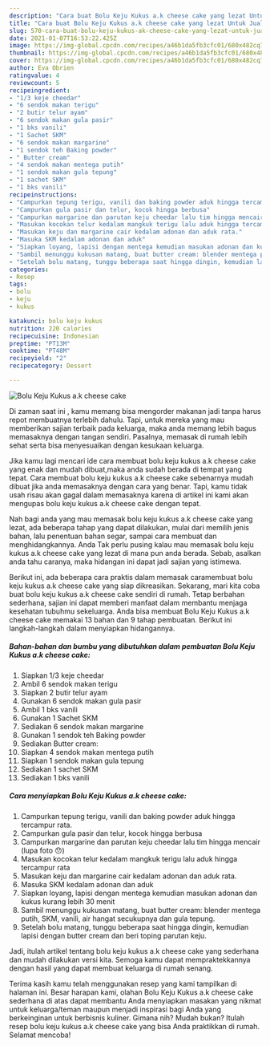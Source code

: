```yaml
---
description: "Cara buat Bolu Keju Kukus a.k cheese cake yang lezat Untuk Jualan"
title: "Cara buat Bolu Keju Kukus a.k cheese cake yang lezat Untuk Jualan"
slug: 570-cara-buat-bolu-keju-kukus-ak-cheese-cake-yang-lezat-untuk-jualan
date: 2021-01-07T16:53:22.425Z
image: https://img-global.cpcdn.com/recipes/a46b1da5fb3cfc01/680x482cq70/bolu-keju-kukus-ak-cheese-cake-foto-resep-utama.jpg
thumbnail: https://img-global.cpcdn.com/recipes/a46b1da5fb3cfc01/680x482cq70/bolu-keju-kukus-ak-cheese-cake-foto-resep-utama.jpg
cover: https://img-global.cpcdn.com/recipes/a46b1da5fb3cfc01/680x482cq70/bolu-keju-kukus-ak-cheese-cake-foto-resep-utama.jpg
author: Eva Obrien
ratingvalue: 4
reviewcount: 5
recipeingredient:
- "1/3 keje cheedar"
- "6 sendok makan terigu"
- "2 butir telur ayam"
- "6 sendok makan gula pasir"
- "1 bks vanili"
- "1 Sachet SKM"
- "6 sendok makan margarine"
- "1 sendok teh Baking powder"
- " Butter cream"
- "4 sendok makan mentega putih"
- "1 sendok makan gula tepung"
- "1 sachet SKM"
- "1 bks vanili"
recipeinstructions:
- "Campurkan tepung terigu, vanili dan baking powder aduk hingga tercampur rata."
- "Campurkan gula pasir dan telur, kocok hingga berbusa"
- "Campurkan margarine dan parutan keju cheedar lalu tim hingga mencair (lupa foto 😯)"
- "Masukan kocokan telur kedalam mangkuk terigu lalu aduk hingga tercampur rata"
- "Masukan keju dan margarine cair kedalam adonan dan aduk rata."
- "Masuka SKM kedalam adonan dan aduk"
- "Siapkan loyang, lapisi dengan mentega kemudian masukan adonan dan kukus kurang lebih 30 menit"
- "Sambil menunggu kukusan matang, buat butter cream: blender mentega putih, SKM, vanili, air hangat secukupnya dan gula tepung."
- "Setelah bolu matang, tunggu beberapa saat hingga dingin, kemudian lapisi dengan butter cream dan beri toping parutan keju."
categories:
- Resep
tags:
- bolu
- keju
- kukus

katakunci: bolu keju kukus 
nutrition: 220 calories
recipecuisine: Indonesian
preptime: "PT13M"
cooktime: "PT48M"
recipeyield: "2"
recipecategory: Dessert

---
```



![Bolu Keju Kukus a.k cheese cake](https://img-global.cpcdn.com/recipes/a46b1da5fb3cfc01/680x482cq70/bolu-keju-kukus-ak-cheese-cake-foto-resep-utama.jpg)

Di zaman  saat ini , kamu memang bisa mengorder makanan jadi tanpa harus repot membuatnya terlebih dahulu. Tapi, untuk mereka yang mau memberikan sajian terbaik pada keluarga, maka anda memang lebih bagus memasaknya dengan tangan sendiri. Pasalnya, memasak di rumah lebih sehat serta bisa menyesuaikan dengan kesukaan keluarga.

Jika kamu lagi mencari ide cara membuat bolu keju kukus a.k cheese cake yang enak dan mudah dibuat,maka anda sudah berada di tempat yang tepat. Cara membuat bolu keju kukus a.k cheese cake  sebenarnya mudah dibuat jika anda memasaknya dengan cara yang benar. Tapi, kamu tidak usah risau akan gagal dalam memasaknya 
karena di artikel ini kami akan mengupas bolu keju kukus a.k cheese cake dengan tepat.  



Nah bagi anda yang mau memasak bolu keju kukus a.k cheese cake yang lezat, ada beberapa tahap yang dapat dilakukan, mulai dari memilih jenis bahan, lalu penentuan bahan segar, sampai cara membuat dan menghidangkannya. Anda Tak perlu pusing kalau mau memasak bolu keju kukus a.k cheese cake yang lezat di mana pun anda berada. Sebab, asalkan anda  tahu caranya, maka hidangan ini dapat jadi sajian yang istimewa.

Berikut ini, ada beberapa cara praktis  dalam memasak caramembuat bolu keju kukus a.k cheese cake yang siap dikreasikan. Sekarang, mari kita coba buat bolu keju kukus a.k cheese cake sendiri di rumah. Tetap berbahan sederhana, sajian ini dapat memberi manfaat dalam membantu menjaga kesehatan tubuhmu sekeluarga. Anda bisa membuat Bolu Keju Kukus a.k cheese cake memakai 13 bahan dan 9 tahap pembuatan. Berikut ini langkah-langkah dalam menyiapkan hidangannya.

<!--inarticleads1-->

##### Bahan-bahan dan bumbu yang dibutuhkan dalam pembuatan Bolu Keju Kukus a.k cheese cake:

1. Siapkan 1/3 keje cheedar
1. Ambil 6 sendok makan terigu
1. Siapkan 2 butir telur ayam
1. Gunakan 6 sendok makan gula pasir
1. Ambil 1 bks vanili
1. Gunakan 1 Sachet SKM
1. Sediakan 6 sendok makan margarine
1. Gunakan 1 sendok teh Baking powder
1. Sediakan  Butter cream:
1. Siapkan 4 sendok makan mentega putih
1. Siapkan 1 sendok makan gula tepung
1. Sediakan 1 sachet SKM
1. Sediakan 1 bks vanili




<!--inarticleads2-->

##### Cara menyiapkan Bolu Keju Kukus a.k cheese cake:

1. Campurkan tepung terigu, vanili dan baking powder aduk hingga tercampur rata.
1. Campurkan gula pasir dan telur, kocok hingga berbusa
1. Campurkan margarine dan parutan keju cheedar lalu tim hingga mencair (lupa foto 😯)
1. Masukan kocokan telur kedalam mangkuk terigu lalu aduk hingga tercampur rata
1. Masukan keju dan margarine cair kedalam adonan dan aduk rata.
1. Masuka SKM kedalam adonan dan aduk
1. Siapkan loyang, lapisi dengan mentega kemudian masukan adonan dan kukus kurang lebih 30 menit
1. Sambil menunggu kukusan matang, buat butter cream: blender mentega putih, SKM, vanili, air hangat secukupnya dan gula tepung.
1. Setelah bolu matang, tunggu beberapa saat hingga dingin, kemudian lapisi dengan butter cream dan beri toping parutan keju.




Jadi, itulah artikel tentang  bolu keju kukus a.k cheese cake  yang sederhana dan mudah dilakukan versi kita. Semoga kamu dapat mempraktekkannya dengan hasil yang dapat membuat keluarga di rumah senang. 

Terima kasih kamu telah menggunakan resep yang kami tampilkan di halaman ini. Besar harapan kami, olahan  Bolu Keju Kukus a.k cheese cake sederhana di atas dapat membantu Anda menyiapkan masakan yang nikmat untuk keluarga/teman maupun menjadi inspirasi bagi Anda yang berkeinginan untuk berbisnis kuliner. Gimana nih? Mudah bukan? Itulah resep bolu keju kukus a.k cheese cake yang bisa Anda praktikkan di rumah. Selamat mencoba!


